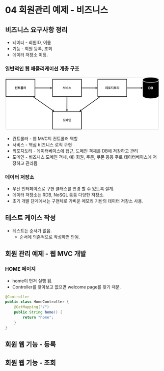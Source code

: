 # 04 회원관리 예제 - 비즈니스

## 비즈니스 요구사항 정리

- 테이터 - 회원ID, 이름
- 기능 - 회원 등록, 조회
- 데이터 저장소 미정.

### 일반적인 웹 애플리케이션 계층 구조

![계층 구조](images/04%20회원관리%20예제_계층_구조.png)

- 컨트롤러 - 웹 MVC의 컨트롤러 역할
- 서비스 - 핵심 비즈니스 로직 구현
- 리포지토리 - 데이터베이스에 접근, 도메인 객체를 DB에 저장하고 관리
- 도메인 - 비즈니스 도메인 객체, 예) 회원, 주문, 쿠폰 등등 주로 데이터베이스에 저장하고 관리됨

### 데이터 저장소

- 우선 인터페이스로 구현 클래스를 변경 할 수 있도록 설계.
- 데이터 저장소는 RDB, NoSQL 등등 다양한 저장소.
- 초기 개발 단계에서는 구현체로 가벼운 메모리 기반의 데이터 저장소 사용.

## 테스트 케이스 작성

- 테스트는 순서가 없음.
  - 순서에 의존적으로 작성하면 안됨.

## 회원 관리 예제 - 웹 MVC 개발

### HOME 페이지

- home이 먼저 실행 됨.
- Controller를 찾아보고 없으면 welcome page를 찾기 때문.

```java
@Controller
public class HomeController {
    @GetMapping("/")
    public String home() {
        return "home";
    }
}
```

## 회원 웹 기능 - 등록

## 회원 웹 기능 - 조회

